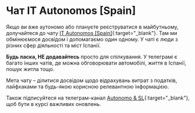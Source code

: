 # Чат IT Autonomos [Spain]

Якщо ви вже аутономо або плануєте реєструватися в майбутньому, долучайтеся до
чату [IT Autonomos [Spain]](https://bit.ly/it-autonomos-es){:target="_blank"}. Там ми обмінюємося досвідом і допомагаємо
один одному. У чаті є люди з різних сфер діяльності та міст Іспанії.

**Будь ласка, НЕ додавайтесь** просто для спілкування. У телеграмі є багато інших чатів, де можна обговорювати
автомобілі, життя в Іспанії, пошук житла тощо.

Мета чату – ділитися досвідом щодо відрахувань витрат з податків, лайфхаками та будь-якою корисною релевантною
інформацією.

Також підписуйтеся на телеграм-канал [Autonomo & SL](https://bit.ly/autonomo-and-sl-channel){:target="_blank"}, щоб бути в курсі важливих оновлень.  
